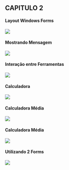 

<h2>CAPITULO 2</h2>
  
  
  
  <h4>Layout Windows Forms</h4>
  
 ![](https://imgur.com/69Fb5ex.png)
 
   <h4>Mostrando Mensagem </h4>
   
 ![](https://imgur.com/BBBIWkm.png)
 
 <h4>Interação entre Ferramentas </h4>
 
 ![](https://imgur.com/COVEGLL.png)
 
  <h4>Calculadora </h4>

![](https://imgur.com/rUCnS6d.png)

<h4>Calculadora Média</h4>

![](https://imgur.com/rZP19nI.png)

<h4>Calculadora Média</h4>

![](https://imgur.com/yNsM0zp.png)

<h4>Utilizando 2 Forms</h4>

![](https://imgur.com/LH85AkM.png)
